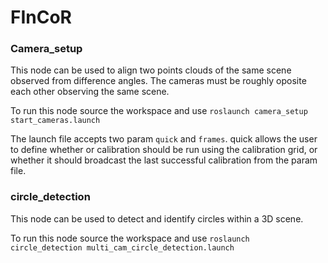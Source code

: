 FInCoR
======

### Camera_setup
This node can be used to align two points clouds of the same scene observed from difference angles. The cameras must be roughly oposite each other observing the same scene.

To run this node source the workspace and use `roslaunch camera_setup start_cameras.launch`

The launch file accepts two param `quick` and `frames`. quick allows the user to define whether or calibration should be run using the calibration grid, or whether it should broadcast the last successful calibration from the param file.

### circle_detection
This node can be used to detect and identify circles within a 3D scene.

To run this node source the workspace and use `roslaunch circle_detection multi_cam_circle_detection.launch`

### 
